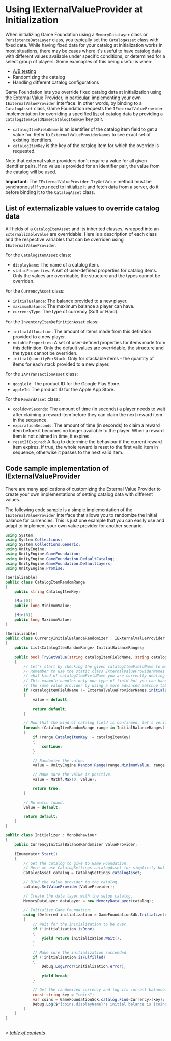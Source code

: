 ﻿# Using IExternalValueProvider at Initialization

When initializing Game Foundation using a `MemoryDataLayer` class or `PersistenceDataLayer` class, you typically set the `CatalogAsset` class with fixed data. While having fixed data for your catalog at initialization works in most situations, there may be cases where it's useful to have catalog data with different values available under specific conditions, or determined for a select group of players. Some examaples of this being useful is when:

* [A/B testing](https://en.wikipedia.org/wiki/A/B_testing)
* Randomizing the catalog
* Handling different catalog configurations

Game Foundation lets you override fixed catalog data at initialization using the External Value Provider, in particular, implementing your own `IExternalValueProvider` interface. In other words, by binding to a `CatalogAsset` class, Game Foundation requests the `IExternalValueProvider` implementation for overriding a specified [list](#list-of-externalizable-values-to-override-catalog-data) of catalog data by providing a `catalogItemFieldName`/`catalogItemKey` key pair.

  - `catalogItemFieldName` is an identifier of the catalog item field to get a value for. Refer to `ExternalValueProviderNames` to see exact set of existing identifiers.
  - `catalogItemKey` is the key of the catalog item for which the override is requested.

Note that external value providers don't require a value for all given identifier pairs. If no value is provided for an identifier pair, the value from the catalog will be used.

**Important**: The `IExternalValueProvider.TryGetValue` method must be synchronous! If you need to initialize it and fetch data from a server, do it before binding it to the `CatalogAsset` class.


## List of externalizable values to override catalog data

All fields of a `CatalogItemAsset` and its inherited classes, wrapped into an `ExternalizableValue` are overridable. Here is a description of each class and the respective variables that can be overriden using `IExternalValueProvider`.

For the `CatalogItemAsset` class:
  - `displayName`: The name of a catalog item.
  - `staticProperties`: A set of user-defined properties for catalog items. Only the values are overridable, the structure and the types cannot be overriden.

For the `CurrencyAsset` class:
  - `initialBalance`: The balance provided to a new player.
  - `maximumBalance`: The maximum balance a player can have.
  - `currencyType`: The type of currency (Soft or Hard).

For the `InventoryItemDefinitionAsset` class:
  - `initialAllocation`: The amount of items made from this definition provided to a new player.
  - `mutableProperties`: A set of user-defined properties for items made from this definition. Only the default values are overridable, the structure and the types cannot be overriden.
  - `initialQuantityPerStack`: Only for stackable items - the quantity of items for each stack provided to a new player.

For the `IAPTransactionAsset` class:
  - `googleId`: The product ID for the Google Play Store.
  - `appleId`: The product ID for the Apple App Store.

For the `RewardAsset` class:
  - `cooldownSeconds`: The amount of time (in seconds) a player needs to wait after claiming a reward item before they can claim the next reward item in the sequence. 
  - `expirationSeconds`: The amount of time (in seconds) to claim a reward item before it becomes no longer available to the player. When a reward item is not claimed in time, it expires.
  - `resetIfExpired`: A flag to determine the behaviour if the current reward item expires. If true, the whole reward is reset to the first valid item in sequence, otherwise it passes to the next valid item.


## Code sample implementation of IExternalValueProvider

There are many applications of customizing the External Value Provider to create your own implementations of setting catalog data with different values. 

The following code sample is a simple implementation of the `IExternalValueProvider` interface that allows you to randomize the initial balance for currencies. This is just one example that you can easily use and adapt to implement your own value provider for another scenario.

```cs
using System;
using System.Collections;
using System.Collections.Generic;
using UnityEngine;
using UnityEngine.GameFoundation;
using UnityEngine.GameFoundation.DefaultCatalog;
using UnityEngine.GameFoundation.DefaultLayers;
using UnityEngine.Promise;

[Serializable]
public class CatalogItemRandomRange
{ 
    public string CatalogItemKey;

    [Min(0)]
    public long MinimumValue;

    [Min(0)]
    public long MaximumValue;
}

[Serializable]
public class CurrencyInitialBalanceRandomizer : IExternalValueProvider
{
    public List<CatalogItemRandomRange> InitialBalanceRanges;

    public bool TryGetValue(string catalogItemFieldName, string catalogItemKey, out Property value)
    {
        // Let's start by checking the given catalogItemFieldName to make sure it is handled by our value provider.
        // Remember to use the static class ExternalValueProviderNames to identify
        // what kind of catalogItemFieldName you are currently dealing with.
        // This example handles only one type of field but you can handle multiple field types in
        // the same value provider by using a more advanced matchup table than InitialBalanceRanges.
        if (catalogItemFieldName != ExternalValueProviderNames.initialBalance)
        {
            value = default;

            return default;
        }

        // Now that the kind of catalog field is confirmed, let's verify if the given catalogItemKey is handled.
        foreach (CatalogItemRandomRange range in InitialBalanceRanges)
        {
            if (range.CatalogItemKey != catalogItemKey)
            {
                continue;
            }

            // Randomize the value.
            value = UnityEngine.Random.Range(range.MinimumValue, range.MaximumValue);

            // Make sure the value is positive.
            value = Mathf.Max(0, value);

            return true;
        }

        // No match found.
        value = default;

        return default;
    }
}

public class Initializer : MonoBehaviour
{
    public CurrencyInitialBalanceRandomizer ValueProvider;

    IEnumerator Start()
    {
        // Get the catalog to give to Game Foundation.
        // Here we use CatalogSettings.catalogAsset for simplicity but you can use any other CatalogAsset.
        CatalogAsset catalog = CatalogSettings.catalogAsset;

        // Bind the value provider to the catalog.
        catalog.SetValueProvider(ValueProvider);

        // Create the data layer with the setup catalog.
        MemoryDataLayer dataLayer = new MemoryDataLayer(catalog);

        // Initialize Game Foundation.
        using (Deferred initialization = GameFoundationSdk.Initialize(dataLayer))
        {
            // Wait for the initialization to be over.
            if (!initialization.isDone)
            {
                yield return initialization.Wait();
            }

            // Make sure the initialization succeeded.
            if (!initialization.isFulfilled)
            {
                Debug.LogError(initialization.error);

                yield break;
            }

            // Get the randomized currency and log its current balance.
            const string key = "coins";
            var coins = GameFoundationSdk.catalog.Find<Currency>(key);
            Debug.Log($"{coins.displayName}'s initial balance is {coins.quantity.ToString()}.");
        }
    }
}
```


## 
< [_table of contents_](TableOfContents.md)
